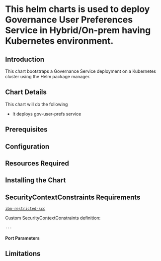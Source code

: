 # This helm charts is used to deploy Governance User Preferences Service in Hybrid/On-prem having Kubernetes environment.

## Introduction

This chart bootstraps a Governance Service deployment on a Kubernetes cluster using the Helm package manager.

## Chart Details

This chart will do the following
- It deploys gov-user-prefs service

## Prerequisites

## Configuration

## Resources Required

## Installing the Chart

## SecurityContextConstraints Requirements
[`ibm-restricted-scc`](https://ibm.biz/cpkspec-scc)

Custom SecurityContextConstraints definition:
```
...
```
#### Port Parameters

## Limitations
